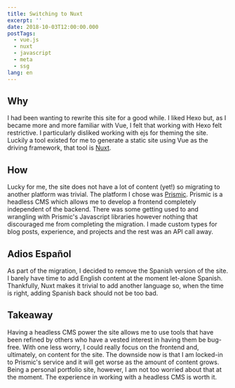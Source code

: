 ```yaml
---
title: Switching to Nuxt
excerpt: ''
date: 2018-10-03T12:00:00.000
postTags:
  - vue.js
  - nuxt
  - javascript
  - meta
  - ssg
lang: en
---
```

## Why
I had been wanting to rewrite this site for a good while.
I liked Hexo but, as I became more and more familiar with Vue, I felt that working with Hexo felt restrictive.
I particularly disliked working with ejs for theming the site.
Luckily a tool existed for me to generate a static site using Vue as the driving framework, that tool is [Nuxt](https://nuxtjs.org/).

## How
Lucky for me, the site does not have a lot of content (yet!) so migrating to another platform was trivial.
The platform I chose was [Prismic](https://prismic.io/).
Prismic is a headless CMS which allows me to develop a frontend completely independent of the backend.
There was some getting used to and wrangling with Prismic's Javascript libraries however nothing that discouraged me from completing the migration.
I made custom types for blog posts, experience, and projects and the rest was an API call away.

## Adios Español
As part of the migration, I decided to remove the Spanish version of the site.
I barely have time to add English content at the moment let-alone Spanish.
Thankfully, Nuxt makes it trivial to add another language so, when the time is right, adding Spanish back should not be too bad.

## Takeaway
Having a headless CMS power the site allows me to use tools that have been refined by others who have a vested interest in having them be bug-free.
With one less worry, I could really focus on the frontend and, ultimately, on content for the site.
The downside now is that I am locked-in to Prismic's service and it will get worse as the amount of content grows.
Being a personal portfolio site, however, I am not too worried about that at the moment.
The experience in working with a headless CMS is worth it.
